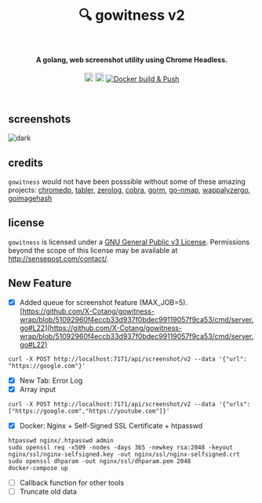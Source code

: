 <h1 align="center">
  <br>
    🔍 gowitness v2
  <br>
  <br>
</h1>

<h4 align="center">A golang, web screenshot utility using Chrome Headless.</h4>
<p align="center">
  <a href="https://twitter.com/leonjza"><img src="https://img.shields.io/badge/twitter-%40leonjza-blue.svg" alt="@leonjza" height="18"></a>
  <a href="https://goreportcard.com/report/github.com/sensepost/gowitness"><img src="https://goreportcard.com/badge/github.com/sensepost/gowitness" alt="Go Report Card" height="18"></a>
  <a href="https://github.com/sensepost/gowitness/actions/workflows/docker.yml"><img alt="Docker build & Push" src="https://github.com/sensepost/gowitness/actions/workflows/docker.yml/badge.svg"></a>
</p>
<br>


## screenshots

![dark](images/gowitness-detail.png)

## credits

`gowitness` would not have been posssible without some of these amazing projects: [chromedp](https://github.com/chromedp/chromedp), [tabler](https://github.com/tabler/tabler), [zerolog](https://github.com/rs/zerolog), [cobra](https://github.com/spf13/cobra), [gorm](https://github.com/go-gorm/gorm), [go-nmap](https://github.com/lair-framework/go-nmap), [wappalyzergo](https://github.com/projectdiscovery/wappalyzergo), [goimagehash](https://github.com/corona10/goimagehash)

## license

`gowitness` is licensed under a [GNU General Public v3 License](https://www.gnu.org/licenses/gpl-3.0.en.html). Permissions beyond the scope of this license may be available at <http://sensepost.com/contact/>.

## New Feature  

- [X] Added queue for screenshot feature (MAX_JOB=5).  
[https://github.com/X-Cotang/gowitness-wrap/blob/51092960f4eccb33d937f0bdec99119057f9ca53/cmd/server.go#L22](https://github.com/X-Cotang/gowitness-wrap/blob/51092960f4eccb33d937f0bdec99119057f9ca53/cmd/server.go#L22)  

```
curl -X POST http://localhost:7171/api/screenshot/v2 --data '{"url": "https://google.com"}'
```  

- [X] New Tab: Error Log  
- [X] Array input  

```
curl -X POST http://localhost:7171/api/screenshot/v2 --data '{"urls": ["https://google.com","https://youtube.com"]}'
```  

- [X] Docker: Nginx + Self-Signed SSL Certificate + htpasswd

```
htpasswd nginx/.htpasswd admin
sudo openssl req -x509 -nodes -days 365 -newkey rsa:2048 -keyout nginx/ssl/nginx-selfsigned.key -out nginx/ssl/nginx-selfsigned.crt
sudo openssl dhparam -out nginx/ssl/dhparam.pem 2048
docker-compose up
```  

- [ ] Callback function for other tools
- [ ] Truncate old data